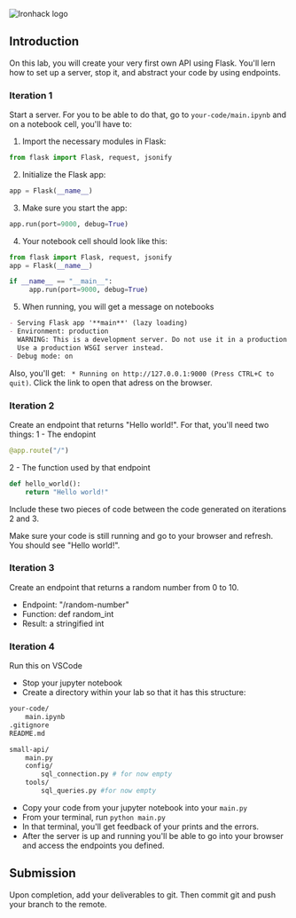 ![Ironhack logo](https://i.imgur.com/1QgrNNw.png)

## Introduction

On this lab, you will create your very first own API using Flask. You'll lern how to set up a server, stop it, and abstract your code by using endpoints.

### Iteration 1

Start a server. For you to be able to do that, go to `your-code/main.ipynb` and on a notebook cell, you'll have to:

1. Import the necessary modules in Flask:

```python
from flask import Flask, request, jsonify
```

2. Initialize the Flask app:

```python
app = Flask(__name__)
```

3. Make sure you start the app:

```python
app.run(port=9000, debug=True)
```

4. Your notebook cell should look like this:

```python
from flask import Flask, request, jsonify
app = Flask(__name__)

if __name__ == "__main__":
     app.run(port=9000, debug=True)
```

5. When running, you will get a message on notebooks

```markdown
- Serving Flask app '**main**' (lazy loading)
- Environment: production
  WARNING: This is a development server. Do not use it in a production deployment.
  Use a production WSGI server instead.
- Debug mode: on
```

Also, you'll get: ` * Running on http://127.0.0.1:9000 (Press CTRL+C to quit)`. Click the link to open that adress on the browser.

### Iteration 2

Create an endpoint that returns "Hello world!". For that, you'll need two things:
1 - The endopint

```python
@app.route("/")
```

2 - The function used by that endpoint

```python
def hello_world():
    return "Hello world!"
```

Include these two pieces of code between the code generated on iterations 2 and 3.

Make sure your code is still running and go to your browser and refresh. You should see "Hello world!".

### Iteration 3

Create an endpoint that returns a random number from 0 to 10.

- Endpoint: "/random-number"
- Function: def random_int
- Result: a stringified int

### Iteration 4

Run this on VSCode

- Stop your jupyter notebook
- Create a directory within your lab so that it has this structure:

```bash
your-code/
    main.ipynb
.gitignore
README.md

small-api/
    main.py
    config/
        sql_connection.py # for now empty
    tools/
        sql_queries.py #for now empty
```

- Copy your code from your jupyter notebook into your `main.py`
- From your terminal, run `python main.py`
- In that terminal, you'll get feedback of your prints and the errors.
- After the server is up and running you'll be able to go into your browser and access the endpoints you defined.

## Submission

Upon completion, add your deliverables to git. Then commit git and push your branch to the remote.

